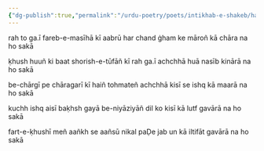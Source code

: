 ```yaml
---
{"dg-publish":true,"permalink":"/urdu-poetry/poets/intikhab-e-shakeb/har-chand-gham-ke-maron-ka-chara-na-ho-saka/"}
---
```




rah to ga.ī fareb-e-masīhā kī aabrū
har chand ġham ke māroñ kā chāra na ho sakā

ḳhush huuñ ki baat shorish-e-tūfāñ kī rah ga.ī
achchhā huā nasīb kinārā na ho sakā

be-chārgī pe chāragarī kī haiñ tohmateñ
achchhā kisī se ishq kā maarā na ho sakā

kuchh ishq aisī baḳhsh gayā be-niyāziyāñ
dil ko kisī kā lutf gavārā na ho sakā

fart-e-ḳhushī meñ aañkh se aañsū nikal paḌe
jab un kā iltifāt gavārā na ho sakā
